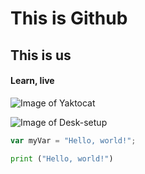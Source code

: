 # This is Github

## This is us

#### Learn, live

![Image of Yaktocat](https://octodex.github.com/images/yaktocat.png)

![Image of Desk-setup](https://stocksnap.io/photo/computer-keyboard-V89HFPEFN3.png)


``` javascript
var myVar = "Hello, world!";
```

``` python
print ("Hello, world!")
```

